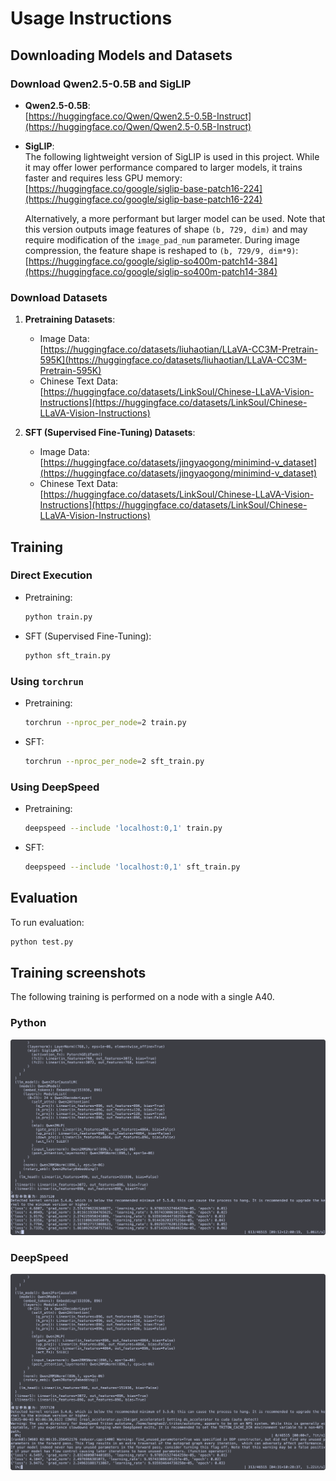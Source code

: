 # Usage Instructions

## Downloading Models and Datasets

### Download Qwen2.5-0.5B and SigLIP

- **Qwen2.5-0.5B**:  
  [https://huggingface.co/Qwen/Qwen2.5-0.5B-Instruct](https://huggingface.co/Qwen/Qwen2.5-0.5B-Instruct)

- **SigLIP**:  
  The following lightweight version of SigLIP is used in this project. While it may offer lower performance compared to larger models, it trains faster and requires less GPU memory:  
  [https://huggingface.co/google/siglip-base-patch16-224](https://huggingface.co/google/siglip-base-patch16-224)

  Alternatively, a more performant but larger model can be used. Note that this version outputs image features of shape `(b, 729, dim)` and may require modification of the `image_pad_num` parameter. During image compression, the feature shape is reshaped to `(b, 729/9, dim*9)`:  
  [https://huggingface.co/google/siglip-so400m-patch14-384](https://huggingface.co/google/siglip-so400m-patch14-384)

### Download Datasets

1. **Pretraining Datasets**:
   - Image Data:  
     [https://huggingface.co/datasets/liuhaotian/LLaVA-CC3M-Pretrain-595K](https://huggingface.co/datasets/liuhaotian/LLaVA-CC3M-Pretrain-595K)
   - Chinese Text Data:  
     [https://huggingface.co/datasets/LinkSoul/Chinese-LLaVA-Vision-Instructions](https://huggingface.co/datasets/LinkSoul/Chinese-LLaVA-Vision-Instructions)

2. **SFT (Supervised Fine-Tuning) Datasets**:
   - Image Data:  
     [https://huggingface.co/datasets/jingyaogong/minimind-v_dataset](https://huggingface.co/datasets/jingyaogong/minimind-v_dataset)
   - Chinese Text Data:  
     [https://huggingface.co/datasets/LinkSoul/Chinese-LLaVA-Vision-Instructions](https://huggingface.co/datasets/LinkSoul/Chinese-LLaVA-Vision-Instructions)

## Training

### Direct Execution

- Pretraining:  
  ```bash
  python train.py
  ```

- SFT (Supervised Fine-Tuning):  
  ```bash
  python sft_train.py
  ```

### Using `torchrun`

- Pretraining:  
  ```bash
  torchrun --nproc_per_node=2 train.py
  ```

- SFT:  
  ```bash
  torchrun --nproc_per_node=2 sft_train.py
  ```

### Using DeepSpeed

- Pretraining:  
  ```bash
  deepspeed --include 'localhost:0,1' train.py
  ```

- SFT:  
  ```bash
  deepspeed --include 'localhost:0,1' sft_train.py
  ```

## Evaluation

To run evaluation:
```bash
python test.py
```

## Training screenshots

The following training is performed on a node with a single A40.

### Python

![python](assets/python.png)

### DeepSpeed

![deepspeed](assets/deepspeed.png)
